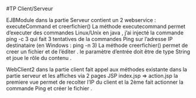 #TP Client/Serveur 

EJBModule dans la partie Serveur contient un 2 webservice : executeCommand et creerfichier()
La méthode executecommand permet d’executer des commandes Linux/Unix en java , j’ai injecté la commande ping -c 3 qui fait 3 tentatives de la commandes Ping sur l’adresse IP destinataire (en Windows : ping -n 3) 
La méthode creerfichier() permet de creer un fichier et de l’éditer . le paramètre d’entrée doit être de type String et joue le rôle du contenu . 

WebClient2 dans la partie client fait appel aux méthodes existante dans la partie serveur et les affiches via 2 pages JSP index.jsp => action.jsp 
la premiere vue permet de recolter l’IP du client et la 2ème fait actionner la commande Ping et créer le fichier .
